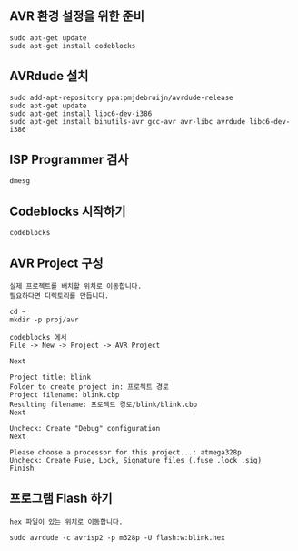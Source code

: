 ## AVR 환경 설정을 위한 준비

```make
sudo apt-get update
sudo apt-get install codeblocks
```

## AVRdude 설치

```make
sudo add-apt-repository ppa:pmjdebruijn/avrdude-release
sudo apt-get update
sudo apt-get install libc6-dev-i386
sudo apt-get install binutils-avr gcc-avr avr-libc avrdude libc6-dev-i386
```

## ISP Programmer 검사

```make
dmesg
```

## Codeblocks 시작하기

```make
codeblocks
```

## AVR Project 구성

```make
실제 프로젝트를 배치할 위치로 이동합니다.
필요하다면 디렉토리를 만듭니다.

cd ~
mkdir -p proj/avr

codeblocks 에서 
File -> New -> Project -> AVR Project

Next

Project title: blink
Folder to create project in: 프로젝트 경로
Project filename: blink.cbp
Resulting filename: 프로젝트 경로/blink/blink.cbp
Next

Uncheck: Create "Debug" configuration
Next

Please choose a processor for this project...: atmega328p
Uncheck: Create Fuse, Lock, Signature files (.fuse .lock .sig)
Finish
```

## 프로그램 Flash 하기

```make
hex 파일이 있는 위치로 이동합니다.

sudo avrdude -c avrisp2 -p m328p -U flash:w:blink.hex
```

